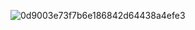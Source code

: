 ![0d9003e73f7b6e186842d64438a4efe3](https://github.com/user-attachments/assets/37c83fb2-984c-4c4d-9002-e23a7dcb6e89)
